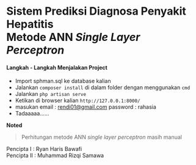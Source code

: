 # Sistem Prediksi Diagnosa Penyakit Hepatitis <br> Metode ANN *Single Layer Perceptron*

#### Langkah - Langkah Menjalakan Project

* Import sphman.sql ke database kalian
* Jalankan `composer install` di dalam folder dengan menggunakan `cmd`
* Jalankan `php artisan serve`
* Ketikan di browser kalian `http://127.0.0.1:8000/`
* masukan email : rendi01@gmail.com password : rahasia
* Tadaaaaa......

**Noted**
> Perhitungan metode ANN *single layer perceptron* masih manual

Pencipta I : Ryan Haris Bawafi <br>
Pencipta II : Muhammad Rizqi Samawa
